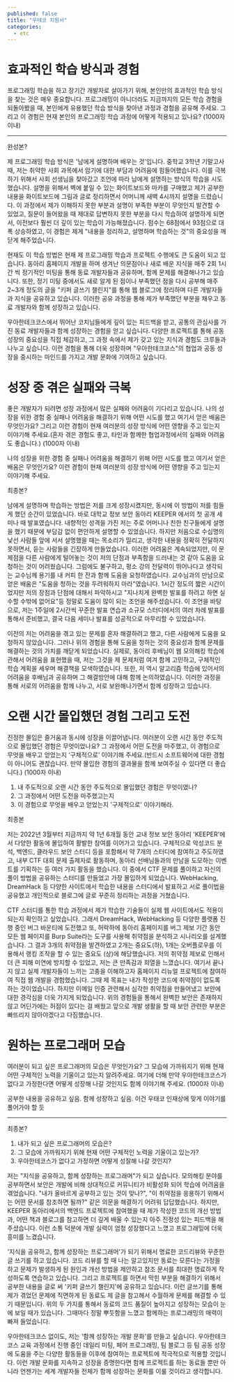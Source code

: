 ```yaml
---
published: false
title: "우테코 지원서"
categories:
  - etc
---
```



# 효과적인 학습 방식과 경험
프로그래밍 학습을 하고 장기간 개발자로 살아가기 위해, 본인만의 효과적인 학습 방식을 찾는 것은 매우 중요합니다. 프로그래밍이 아니더라도 지금까지의 모든 학습 경험을 되돌아봤을 때, 본인에게 유용했던 학습 방식을 찾아낸 과정과 경험을 공유해 주세요. 그리고 이 경험은 현재 
본인의 프로그래밍 학습 과정에 어떻게 적용되고 있나요? (1000자 이내)

---

완성본?

제 프로그래밍 학습 방식은 '남에게 설명하며 배우는 것'입니다. 중학교 3학년 기말고사 때, 저는 취약한 사회 과목에서 암기에 대한 부담과 어려움에 힘들어했습니다. 이를 극복하기 위해서 사회 선생님을 찾아갔고 조언에 따라 남에게 설명하는 방식의 학습을 시도했습니다. 설명을 위해서 벽에 붙일 수 있는 화이트보드와 마카를 구매했고 제가 공부한 내용을 화이트보드에 그림과 글로 정리하면서 어머니께 새벽 4시까지 설명을 드렸습니다. 이 과정에서 제가 이해하지 못한 부분과 설명이 부족한 부분이 무엇인지 발견할 수 있었고, 질문이 들어왔을 때 제대로 답변하지 못한 부분을 다시 학습하여 설명하게 되면서, 이전보다 훨씬 더 깊이 있는 학습이 가능해졌습니다. 점수는 68점에서 93점으로 대폭 상승하였고, 이 경험은 제게 "내용을 정리하고, 설명하며 학습하는 것"의 중요성을 깨닫게 해주었습니다.

현재도 이 학습 방법은 현재 제 프로그래밍 학습과 프로젝트 수행에도 큰 도움이 되고 있습니다. 동아리 홈페이지 개발을 하며 생겨난 의문점이나 새로 배운 지식을 매주 2회 1시간 씩 정기적인 미팅을 통해 동료 개발자들과 공유하며, 함께 문제를 해결해나가고 있습니다. 또한, 정기 미팅 중에서도 새로 알게 된 점이나 부족했던 점을 다시 공부해 매주 2~3개 정도의 글을 "키퍼 글쓰기 챌린지"를 통해 웹 블로그에 정리하며 다른 개발자들과 지식을 공유하고 있습니다. 이러한 공유 과정을 통해 제가 부족했던 부분을 채우고 동료 개발자와 함께 성장하고 있습니다.

우아한테크코스에서 뛰어난 코치님들에게 깊이 있는 피드백을 받고, 공통의 관심사를 가진 동료 개발자들과 함께 성장하는 경험을 얻고 싶습니다. 다양한 프로젝트를 통해 공동 성장의 중요성을 직접 체감하고, 그 과정 속에서 제가 갖고 있는 지식과 경험도 크루들과 나누고 싶습니다. 이런 경험을 통해 더욱 성장하며 "우아한테크코스"의 협업과 공동 성장을 중시하는 마인드를 가지고 개발 문화에 기여하고 싶습니다.



# 성장 중 겪은 실패와 극복
좋은 개발자가 되려면 성장 과정에서 많은 실패와 어려움이 기다리고 있습니다. 나의 성장을 위한 경험 중 실패나 어려움을 해결하기 위해 어떤 시도를 했고 여기서 얻은 배움은 무엇인가요? 그리고 이런 경험이 현재 여러분의 성장 방식에 어떤 영향을 주고 있는지 이야기해 주세요.(혼자 겪은 경험도 좋고, 타인과 함께한 협업과정에서의 실패와 어려움도 좋습니다.) (1000자 이내)

나의 성장을 위한 경험 중 실패나 어려움을 해결하기 위해 어떤 시도를 했고 여기서 얻은 배움은 무엇인가요?
이런 경험이 현재 여러분의 성장 방식에 어떤 영향을 주고 있는지 이야기해 주세요.

최종본?

남에게 설명하며 학습하는 방법은 저를 크게 성장시켰지만, 동시에 이 방법이 저를 힘들게 했던 순간이 있었습니다. 바로 대학교 정보 보안 동아리 KEEPER 에서의 첫 공개 세미나 때 발표였습니다. 내향적인 성격을 가진 저는 주로 어머니나 친한 친구들에게 설명을 했기 때문에 부담감 없이 편안하게 설명할 수 있었습니다. 하지만 처음으로 수십명의 낯선 사람들 앞에 서서 설명했을 때는 목소리가 띨리고, 생각한 내용을 정확히 전달하지 못하면서, 듣는 사람들을 긴장하게 만들었습니다. 이러한 어려움은 계속되었지만, 이 문제점을 다른 사람에게 털어놓는 것이 저의 단점과 부족함을 드러내는 것 같아 도움을 요청하는 것이 어려웠습니다. 그럼에도 불구하고, 평소 강의 전달력이 뛰어나다고 생각되는 교수님께 용기를 내 커피 한 잔과 함께 도움을 요청하였습니다. 교수님과의 만남으로 얻은 배움은 "도움을 청하는 것을 두려워하지 마라"였습니다. 1시간 정도의 짧은 시간이었지만 저의 장점과 단점에 대해서 파악하시고 "지나치게 완벽한 발표를 하려고 하면 실수할 수밖에 없어요"등 정말로 도움이 많이 되는 조언을 해주셨습니다. 이 조언을 바탕으로, 저는 1주일에 2시간씩 꾸준한 발표 연습과 소규모 스터디에서의 여러 차례 발표를 통해서 준비했고, 결국 다음 세미나 발표를 성공적으로 마무리할 수 있었습니다.

이전의 저는 어려움을 겪고 있는 문제를 혼자 해결하려고 했고, 다른 사람에게 도움을 요청하지 않았습니다. 그러나 위의 경험을 통해 도움을 청하는 것의 중요성과 함께 문제를 해결하는 것의 가치를 깨닫게 되었습니다. 실제로, 동아리 후배님이 웹 모의해킹 학습에 관해서 어려움을 표현했을 때, 저는 그것을 제 문제처럼 여겨 함께 고민하고, 구체적인 학습 계획을 세우며 해결책을 모색하였습니다. 또한, 저 역시 알고리즘 학습에 있어서의 어려움을 후배님과 공유하며 그 해결방안에 대해 함께 논의하였습니다. 이러한 과정을 통해 서로의 어려움을 함께 나누고, 서로 보완해나가면서 함께 성장하고 있습니다.


# 오랜 시간 몰입했던 경험 그리고 도전
진정한 몰입은 즐거움과 동시에 성장을 이끌어냅니다. 여러분이 오랜 시간 동안 주도적으로 몰입했던 경험은 무엇이었나요? 그 과정에서 어떤 도전을 마주했고, 이 경험으로 무엇을 배우고 얻었는지 ‘구체적으로’ 이야기해 주세요.(반드시 소프트웨어에 대한 경험이 아니어도 괜찮습니다. 만약 몰입한 경험의 결과물을 함께 보여주실 수 있다면 더 좋습니다.) (1000자 이내)

1. 내 주도적으로 오랜 시간 동안 주도적으로 몰입했던 경험은 무엇이였나?
2. 그 과정에서 어떤 도전을 마주했고는지
3. 이 경험으로 무엇을 배우고 얻었는지 '구제적으로' 이야기해라.

최종본

저는 2022년 3월부터 지금까지 약 1년 6개월 동안 교내 정보 보안 동아리 'KEEPER'에서 다양한 활동에 몰입하여 활발한 참여를 이어가고 있습니다. 구체적으로 악성코드 분석, 백엔드, 클라우드 보안 스터디 등을 포함해서 약 7개의 스터디에 참여하고 주도하였고, 내부 CTF 대회 문제 출제자로 활동하며, 동아리 선배님들과의 만남을 도모하는 이벤트를 기획하는 등 여러 가지 활동을 했습니다. 이 중에서 CTF 문제를 풀이하고 자신의 풀이 방법을 공유하는 스터디를 만들었고 가장 몰입하게 되었습니다. WebHacking, DreamHack 등 다양한 사이트에서 학습한 내용을 스터디에서 발표하고 서로 풀이법을 공유했고 개인적으로 블로그에 글로 꾸준히 정리하는 과정을 거쳤습니다.

CTF 스터디를 통한 학습 과정에서 제가 학습한 기술들이 실제 웹 사이트에서도 적용이 되는지 확인하고 싶었습니다. 그래서 DreamHack, WebHacking 등 다양한 플랫폼 진행 중인 버그 바운티에 도전했고 또, 허락하에 동아리 홈페이지를 버그 제보 기간 동안 모든 웹 페이지를 Burp Suite라는 도구를 사용해 취약점을 분석하고 시나리오를 설계했습니다. 그 결과 3개의 취약점을 발견하였고 2개는 중요도(하), 1개는 오버플로우를 이용해서 랭킹 조작을 할 수 있는 중요도 (상)에 해당했습니다. 저의 취약점 제보로 인해서 더 큰 피해 미연에 방지할 수 있었고, 저는 큰 만족감과 희열을 느꼈습니다. 여기서 끝나지 않고 실제 개발자들이 느끼는 고충을 이해하고자 홈페이지 리뉴얼 프로젝트에 참여하여 직접 웹 개발을 경험했습니다. 그때 제 목표는 내가 작성한 코드에 취약점이 없도록 하는 것이었습니다. 하지만 이메일 인증 관련해서 심각한 취약점을 만들어냈고 보안에 대한 경각심을 더욱 가지게 되었습니다. 위의 경험들을 통해서 완벽한 보안은 존재하지 않고 어딘가에는 허점이 있다는 걸 배웠고 앞으로 개발 생활을 할 때 보안 관련한 부분은 빠뜨리지 않아야겠다고 다짐했습니다. 







# 원하는 프로그래머 모습
여러분이 되고 싶은 프로그래머의 모습은 무엇인가요? 그 모습에 가까워지기 위해 현재 어떤 구체적인 노력을 기울이고 있는지 알려주세요. 여기에 더해 만약 우아한테크코스가 없다고 가정한다면 어떻게 성장해 나갈 것인지도 함께 이야기해 주세요. (1000자 이내)

공부한 내용을 공유하고 싶음. 함께 성장하고 싶음. 이건 우태코 인재상에 맞게 이야기를 풀어가야 할 듯

---

최종본?

1. 내가 되고 싶은 프로그래머의 모습은?
2. 그 모습에 가까워지기 위해 현재 어떤 구체적인 노력을 기울이고 있는가?
3. 우아한테코스가 없다고 가정하면 어떻게 성잘해 나갈 것인지?

저는 "지식을 공유하고, 함께 성장하는 프로그래머"가 되고 싶습니다. 모의해킹 분야를 공부하면서 보안은 개발에 비해 상대적으로 커뮤니티가 비활성화 되어 학습에 어려움을 겪었습니다. "내가 올바르게 공부하고 있는 것이 맞나?", "이 취약점을 응용하기 위해서는 어떤 문서를 참조하면 될까?" 같은 의문을 해결하기 어려워 답답했습니다. 하지만, KEEPER 동아리에서의 백엔드 프로젝트에 참여했을 때 제가 작성한 코드의 개선 방법과, 어떤 책과 블로그를 참고하면 더 깊게 배울 수 있는지 아주 진정성 있는 피드백을 해 주셨습니다. 이런 소통 덕분에 개발 실력이 엄청 성장했다고 느꼈고 프로그래밍에 더욱 흥미를 느겼습니다.

'지식을 공유하고, 함께 성장하는 프로그래머'가 되기 위해서 명료한 코드리뷰와 꾸준한 글 쓰기를 하고 있습니다. 코드 리뷰를 할 때 나는 알고있지만 동료는 모른다는 가정을 하고 문제가 발생하게 된 원인과 개선 방법을 제안하고 참조 문서를 최대한 명료하게 작성하도록 연습하고 있습니다. 그리고 프로젝트를 하면서 막힌 부분을 해결하기 위해서 공부한 내용을 글로 써 '키퍼 글쓰기 챌린지'에 공유하고 있습니다. 이런 글쓰기를 통해 제가 겪었던 문제에 직면하게 된 동료도 제 글을 참고해서 수월하게 문제를 해결할 수 있기 때문입니다. 위의 두 가지를 통해서 동료의 코드 품질이 높아지고 성장하는 모습이 눈에 보일 때가 있습니다. 그때마다 정말 뿌듯함을 느꼈고 함께하는 프로그래밍의 매력이 빠져 들었습니다.

우아한테크코스 없이도, 저는 '함께 성장하는 개발 문화'를 만들고 싶습니다. 우아한테크코스 교육 과정에서 진행 중인 데일리 미팅, 페어 프로그래밍, 팀 블로그 등 팀 공동 성장에 도움을 주는 다양한 활동들을 이후에 참여하는 프로젝트에 적극적으로 적용할 것입니다. 이런 개발 문화를 지속하고 성장을 증명한다면 함께 프로젝트를 하는 동료들 뿐만 아니라 언젠가는 세계 개발자들 전체가 함께 성장하는 문화를 이룰 것이라고 생각합니다.

